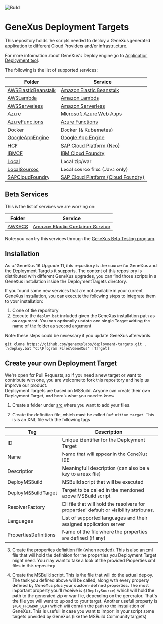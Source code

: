 ![Build](https://github.com/genexuslabs/deployment-targets/workflows/Build/badge.svg)

# GeneXus Deployment Targets

This repository holds the scripts needed to deploy a GeneXus generated application to different Cloud Providers and/or infrastructure. 

For more information about GeneXus's Deploy engine go to [Application Deployment tool](https://wiki.genexus.com/commwiki/servlet/wiki?32092).

The following is the list of supported services:

Folder|Service
---|---
[AWSElasticBeanstalk](./src/AWSElasticBeanstalk)|[Amazon Elastic Beanstalk](https://aws.amazon.com/elasticbeanstalk/)
[AWSLambda](./src/AWSLambda)|[Amazon Lambda](https://aws.amazon.com/lambda/)
[AWSServerless](./src/AWSServerless)|[Amazon Serverless](https://aws.amazon.com/serverless/)
[Azure](./src/Azure)|[Microsoft Azure Web Apps](https://azure.microsoft.com/en-us/services/app-service/web/)
[AzureFunctions](./src/AzureFunctions)| [Azure Functions](https://azure.microsoft.com/en-us/services/functions/)
[Docker](./src/Docker)|[Docker](https://www.docker.com/) (& [Kubernetes](https://kubernetes.io/))
[GoogleAppEngine](./src/GoogleAppEngine)|[Google App Engine](https://cloud.google.com/appengine)
[HCP](./src/HCP)|[SAP Cloud Platform (Neo)](https://www.sap.com/products/cloud-platform.html)
[IBMCF](./src/IBMCF)|[IBM Cloud Foundry](https://www.ibm.com/cloud/cloud-foundry)
[Local](./src/Local)|Local zip/war
[LocalSources](./src/LocalSources)|Local source files (Java only)
[SAPCloudFoundry](./src/SAPCloudFoundry)|[SAP Cloud Platform (Cloud Foundry)](https://www.cloudfoundry.org/the-foundry/sap-cloud-platform/)

## Beta Services
This is the list of services we are working on:

Folder|Service
---|---
[AWSECS](./src/AWSECS)| [Amazon Elastic Container Service](https://aws.amazon.com/ecs/)

Note: you can try this services through the [GeneXus Beta Testing program](https://wiki.genexus.com/commwiki/servlet/wiki?40580).

## Installation 
As of GeneXus 16 Upgrade 11, this repository is the source for GeneXus and the Deployment Targets it supports. The content of this repository is distributed with different GeneXus upgrades, you can find those scripts in a GeneXus installation inside the DeploymentTargets directory.

If you found some new services that are not available in your current GeneXus installation, you can execute the following steps to integrate them to your installation:  
1. Clone of the repository
2. Execute the `deploy.bat` included given the GeneXus installation path as an argument. You can optionally update one single Target adding the name of the folder as second argument

Note: these steps could be necessary if you update GeneXus afterwards.

```
git clone https://github.com/genexuslabs/deployment-targets.git .
.\deploy.bat "C:\Program Files\GeneXus" [Target]
```

## Create your own Deployment Target
We're open for Pull Requests, so if you need a new target or want to contribute with one, you are welcome to fork this repository and help us improve our product.  
Deployment Targets are based on MSBuild. Anyone can create their own Deployment Target, and here's what you need to know.

1. Create a folder under [src](./src) where you want to add your files.

2. Create the definition file, which must be called `Definition.target`.
This is is an XML file with the following tags

Tag|Description
---|---
ID|Unique identifier for the Deployment Target
Name|Name that will appear in the GeneXus IDE
Description|Meaningfull description (can also be a key to a resx file)
DeployMSBuild|MSBuild script that will be executed
DeployMSBuildTarget|Target to be called in the mentioned above MSBuild script
ResolverFactory|Dll file that will hold the resolvers for properties' default or visibility attributes.
Languages|List of supported languages and their assigned application server
PropertiesDefinitions|Name of the file where the properties are defined (if any)

3. Create the properties definition file (when needed). This is also an xml file that will hold the definition for the properties you Deployment Target might need. You may want to take a look at the provided Properties.xml files in this repository.

4. Create the MSBuild script. This is the file that will do the actual deploy. The task you defined above will be called, along with every property defined by GeneXus plus your custom-defined properties. The most important property you'll receive is `$(DeploySource)` which will hold the path to the generated zip or war file, depending on the generator. That's the file you will want to upload to your target. Another usefull property is `$(GX_PROGRAM_DIR)` which will contain the path to the installation of GeneXus. This is usefull in case you want to import in your script some targets provided by GeneXus (like the MSBuild Community targets).
